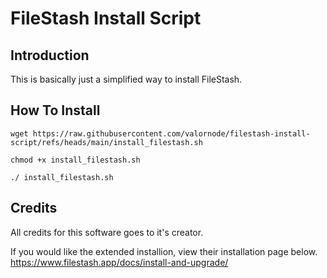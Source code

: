 
# FileStash Install Script


## Introduction

This is basically just a simplified way to install FileStash.


## How To Install
```wget https://raw.githubusercontent.com/valornode/filestash-install-script/refs/heads/main/install_filestash.sh```

```chmod +x install_filestash.sh```

```./ install_filestash.sh```

## Credits

All credits for this software goes to it's creator. 

If you would like the extended installion, view their installation page below.
https://www.filestash.app/docs/install-and-upgrade/
